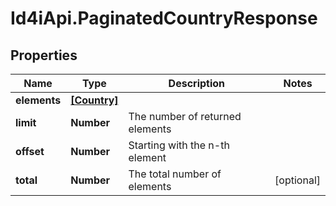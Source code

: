 # Id4iApi.PaginatedCountryResponse

## Properties
Name | Type | Description | Notes
------------ | ------------- | ------------- | -------------
**elements** | [**[Country]**](Country.md) |  | 
**limit** | **Number** | The number of returned elements | 
**offset** | **Number** | Starting with the n-th element | 
**total** | **Number** | The total number of elements | [optional] 


